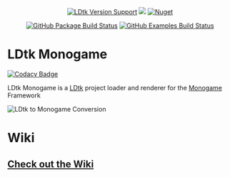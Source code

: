<p align="center">
  <a href="https://github.com/deepnight/ldtk"> <img alt="LDtk Version Support" src="https://img.shields.io/github/v/release/deepnight/ldtk?&label=Supports%20LDtk&color=yellow"></a>
  <a href="https://www.nuget.org/packages/LDtkMonogame/"><img src="https://img.shields.io/nuget/v/LDtkMonogame?" /></a>
  <a href="https://www.nuget.org/packages/LDtkMonogame/"><img alt="Nuget" src="https://img.shields.io/nuget/dt/LDtkMonogame"></a>
</p>
<p align="center">
  <a href="https://github.com/IrishBruse/LDtkMonogame/tree/main/LDtkMonogame"> <img alt="GitHub Package Build Status" src="https://img.shields.io/github/workflow/status/IrishBruse/LDtkMonogame/Build%20Package?label=LDtkMonogame"></a>
  <a href="https://github.com/IrishBruse/LDtkMonogame/tree/main/LDtkMonogame.Examples"> <img alt="GitHub Examples Build Status" src="https://img.shields.io/github/workflow/status/IrishBruse/LDtkMonogame/Build%20Examples?label=LDtkMonogame.Examples"></a>
</p>

# LDtk Monogame

[![Codacy Badge](https://api.codacy.com/project/badge/Grade/81547ddba74a49a898ba19633caf0503)](https://app.codacy.com/gh/IrishBruse/LDtkMonogame?utm_source=github.com&utm_medium=referral&utm_content=IrishBruse/LDtkMonogame&utm_campaign=Badge_Grade_Settings)

LDtk Monogame is a [LDtk](https://ldtk.io) project loader and renderer for the [Monogame](https://www.monogame.net/) Framework


![LDtk to Monogame Conversion](docfx_project/art/screenshots/LDtk%20to%20Monogame.png "1 to 1 Conversion")

# Wiki
## [Check out the Wiki](https://irishbruse.github.io/LDtkMonogame/documentation/Introduction/quickstart.html)
